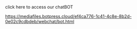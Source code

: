 click here to access our chatBOT

https://mediafiles.botpress.cloud/ef4ca776-1c41-4c8e-8b2d-0e02c9cdbdeb/webchat/bot.html
